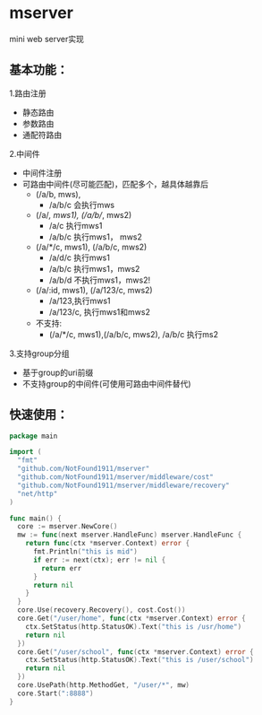 # mserver
mini web server实现
## 基本功能：
1.路由注册
* 静态路由
* 参数路由
* 通配符路由

2.中间件
* 中间件注册
* 可路由中间件(尽可能匹配)，匹配多个，越具体越靠后
  * (/a/b, mws), 
    * /a/b/c 会执行mws
  * (/a/*, mws1), (/a/b/*, mws2)
    * /a/c 执行mws1
    * /a/b/c 执行mws1， mws2
  * (/a/*/c, mws1), (/a/b/c, mws2)
    * /a/d/c 执行mws1
    * /a/b/c 执行mws1，mws2
    * /a/b/d 不执行mws1，mws2!
  * (/a/:id, mws1), (/a/123/c, mws2)
    * /a/123,执行mws1
    * /a/123/c, 执行mws1和mws2
  * 不支持:
    * (/a/*/c, mws1),(/a/b/c, mws2), /a/b/c 执行ms2

3.支持group分组
* 基于group的uri前缀
* 不支持group的中间件(可使用可路由中间件替代)
## 快速使用：
```go
package main

import (
  "fmt"
  "github.com/NotFound1911/mserver"
  "github.com/NotFound1911/mserver/middleware/cost"
  "github.com/NotFound1911/mserver/middleware/recovery"
  "net/http"
)

func main() {
  core := mserver.NewCore()
  mw := func(next mserver.HandleFunc) mserver.HandleFunc {
    return func(ctx *mserver.Context) error {
      fmt.Println("this is mid")
      if err := next(ctx); err != nil {
        return err
      }
      return nil
    }
  }
  core.Use(recovery.Recovery(), cost.Cost())
  core.Get("/user/home", func(ctx *mserver.Context) error {
    ctx.SetStatus(http.StatusOK).Text("this is /usr/home")
    return nil
  })
  core.Get("/user/school", func(ctx *mserver.Context) error {
    ctx.SetStatus(http.StatusOK).Text("this is /user/school")
    return nil
  })
  core.UsePath(http.MethodGet, "/user/*", mw)
  core.Start(":8888")
}

```
